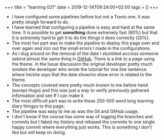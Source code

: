 +++
title =  "learning 021"
date = 2019-12-14T09:24:00+02:00
tags = []
+++

* I have configured some pipelines before but not a Travis one. It was pretty straigh forward to do.
* I have learned that configuring a pipeline is easy and hard at the same time. It is possible to get **something** done extremely fast (80%) but that it is extremely hard to get it to do the things it does correctly (20%).
* The most fun part was to make the pipeline to deploy this page over and over again and iron out the small errors I made in the configurations.
* As I dug around on the removal of the date I stumbled accross someone askind almost the same thing in [GitHub](https://github.com/budparr/gohugo-theme-ananke/issues/85). There is a link to a page using the theme. In the Issue discussion the original developer pretty much smokes the developer who wrote the tutorial for one line sentence where he/she says that the date show/no show error is related to the theme.
* The concepts covered were pretty much known to me before hand (except Hugo) and this was just a way to verify previously gathered information and see If I can make it.
* The most difficult part was to write these 250-500 word long learning diary thingys to this page.
* The pipeline was easy to me as was the Git and GitHub usage.
* I don't know if the course has some way of logging the branches and commits but I faked my history and rebased the commits to one single happy commit where everything just works. This is something I don't like but will keep on doing.

